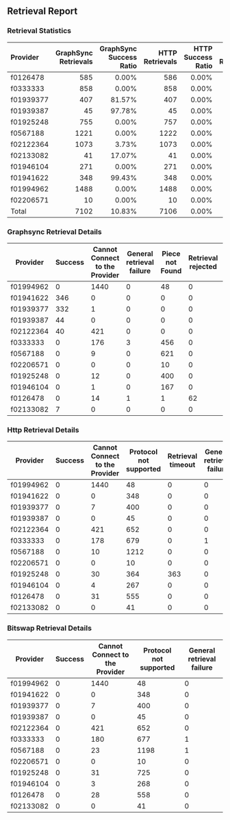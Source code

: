 ## Retrieval Report
### Retrieval Statistics
| Provider  | GraphSync Retrievals | GraphSync Success Ratio | HTTP Retrievals | HTTP Success Ratio | Bitswap Retrievals | Bitswap Success Ratio |
| :-------- | -------------------: | ----------------------: | --------------: | -----------------: | -----------------: | --------------------: |
| f0126478  |                  585 |                   0.00% |             586 |              0.00% |                586 |                 0.00% |
| f0333333  |                  858 |                   0.00% |             858 |              0.00% |                858 |                 0.00% |
| f01939377 |                  407 |                  81.57% |             407 |              0.00% |                407 |                 0.00% |
| f01939387 |                   45 |                  97.78% |              45 |              0.00% |                 45 |                 0.00% |
| f01925248 |                  755 |                   0.00% |             757 |              0.00% |                756 |                 0.00% |
| f0567188  |                 1221 |                   0.00% |            1222 |              0.00% |               1222 |                 0.00% |
| f02122364 |                 1073 |                   3.73% |            1073 |              0.00% |               1073 |                 0.00% |
| f02133082 |                   41 |                  17.07% |              41 |              0.00% |                 41 |                 0.00% |
| f01946104 |                  271 |                   0.00% |             271 |              0.00% |                271 |                 0.00% |
| f01941622 |                  348 |                  99.43% |             348 |              0.00% |                348 |                 0.00% |
| f01994962 |                 1488 |                   0.00% |            1488 |              0.00% |               1488 |                 0.00% |
| f02206571 |                   10 |                   0.00% |              10 |              0.00% |                 10 |                 0.00% |
| Total     |                 7102 |                  10.83% |            7106 |              0.00% |               7105 |                 0.00% |

### Graphsync Retrieval Details
| Provider  | Success | Cannot Connect to the Provider | General retrieval failure | Piece not Found | Retrieval rejected | Retrieval timeout | Unconfirmed block transfer |
| --------- | ------- | ------------------------------ | ------------------------- | --------------- | ------------------ | ----------------- | -------------------------- |
| f01994962 | 0       | 1440                           | 0                         | 48              | 0                  | 0                 | 0                          |
| f01941622 | 346     | 0                              | 0                         | 0               | 0                  | 2                 | 0                          |
| f01939377 | 332     | 1                              | 0                         | 0               | 0                  | 74                | 0                          |
| f01939387 | 44      | 0                              | 0                         | 0               | 0                  | 1                 | 0                          |
| f02122364 | 40      | 421                            | 0                         | 0               | 0                  | 612               | 0                          |
| f0333333  | 0       | 176                            | 3                         | 456             | 0                  | 223               | 0                          |
| f0567188  | 0       | 9                              | 0                         | 621             | 0                  | 591               | 0                          |
| f02206571 | 0       | 0                              | 0                         | 10              | 0                  | 0                 | 0                          |
| f01925248 | 0       | 12                             | 0                         | 400             | 0                  | 342               | 1                          |
| f01946104 | 0       | 1                              | 0                         | 167             | 0                  | 103               | 0                          |
| f0126478  | 0       | 14                             | 1                         | 1               | 62                 | 499               | 8                          |
| f02133082 | 7       | 0                              | 0                         | 0               | 0                  | 34                | 0                          |

### Http Retrieval Details
| Provider  | Success | Cannot Connect to the Provider | Protocol not supported | Retrieval timeout | General retrieval failure |
| --------- | ------- | ------------------------------ | ---------------------- | ----------------- | ------------------------- |
| f01994962 | 0       | 1440                           | 48                     | 0                 | 0                         |
| f01941622 | 0       | 0                              | 348                    | 0                 | 0                         |
| f01939377 | 0       | 7                              | 400                    | 0                 | 0                         |
| f01939387 | 0       | 0                              | 45                     | 0                 | 0                         |
| f02122364 | 0       | 421                            | 652                    | 0                 | 0                         |
| f0333333  | 0       | 178                            | 679                    | 0                 | 1                         |
| f0567188  | 0       | 10                             | 1212                   | 0                 | 0                         |
| f02206571 | 0       | 0                              | 10                     | 0                 | 0                         |
| f01925248 | 0       | 30                             | 364                    | 363               | 0                         |
| f01946104 | 0       | 4                              | 267                    | 0                 | 0                         |
| f0126478  | 0       | 31                             | 555                    | 0                 | 0                         |
| f02133082 | 0       | 0                              | 41                     | 0                 | 0                         |

### Bitswap Retrieval Details
| Provider  | Success | Cannot Connect to the Provider | Protocol not supported | General retrieval failure |
| --------- | ------- | ------------------------------ | ---------------------- | ------------------------- |
| f01994962 | 0       | 1440                           | 48                     | 0                         |
| f01941622 | 0       | 0                              | 348                    | 0                         |
| f01939377 | 0       | 7                              | 400                    | 0                         |
| f01939387 | 0       | 0                              | 45                     | 0                         |
| f02122364 | 0       | 421                            | 652                    | 0                         |
| f0333333  | 0       | 180                            | 677                    | 1                         |
| f0567188  | 0       | 23                             | 1198                   | 1                         |
| f02206571 | 0       | 0                              | 10                     | 0                         |
| f01925248 | 0       | 31                             | 725                    | 0                         |
| f01946104 | 0       | 3                              | 268                    | 0                         |
| f0126478  | 0       | 28                             | 558                    | 0                         |
| f02133082 | 0       | 0                              | 41                     | 0                         |
